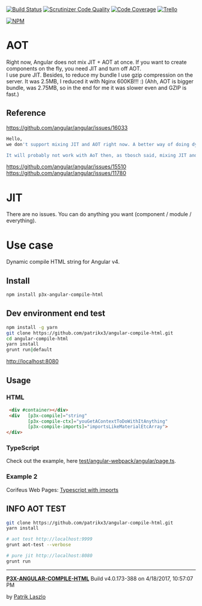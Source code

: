 [//]: #@corifeus-header


[![Build Status](https://travis-ci.org/patrikx3/angular-compile-html.svg?branch=master)](https://travis-ci.org/patrikx3/angular-compile-html)
[![Scrutinizer Code Quality](https://scrutinizer-ci.com/g/patrikx3/angular-compile-html/badges/quality-score.png?b=master)](https://scrutinizer-ci.com/g/patrikx3/angular-compile-html/?branch=master)
[![Code Coverage](https://scrutinizer-ci.com/g/patrikx3/angular-compile-html/badges/coverage.png?b=master)](https://scrutinizer-ci.com/g/patrikx3/angular-compile-html/?branch=master)  [![Trello](https://img.shields.io/badge/Trello-p3x-026aa7.svg)](https://trello.com/b/gqKHzZGy/p3x)

[![NPM](https://nodei.co/npm/p3x-angular-compile-html.png?downloads=true&downloadRank=true&stars=true)](https://nodei.co/npm/p3x-angular-compile-html/)


[//]: #@corifeus-header:end

# AOT
Right now, Angular does not mix JIT + AOT at once. If you want to create components on the fly, you need JIT and turn off AOT.   
I use pure JIT. Besides, to reduce my bundle I use gzip compression on the server. It was 2.5MB, I reduced it with Nginx 600KB!!! :) (Ahh, AOT is bigger bundle, was 2.75MB, so in the end for me it was slower even and GZIP is fast.) 

## Reference
https://github.com/angular/angular/issues/16033
   
```bash
Hello,
we don't support mixing JIT and AOT right now. A better way of doing dynamic content is using ComponentFactoryResolver and ViewContainerRef.

It will probably not work with AoT then, as tbosch said, mixing JIT and AOT is not supported (yet?).
```   
   
https://github.com/angular/angular/issues/15510  
https://github.com/angular/angular/issues/11780  

# JIT
There are no issues. You can do anything you want (component / module / everything).


# Use case
Dynamic compile HTML string for Angular v4. 

## Install
  
```bash
npm install p3x-angular-compile-html
```

## Dev environment end test
   
```bash
npm install -g yarn
git clone https://github.com/patrikx3/angular-compile-html.git
cd angular-compile-html
yarn install
grunt run|default
```

[http://localhost:8080](http://localhost:8080)

## Usage

### HTML
  
```html
 <div #container></div>
 <div   [p3x-compile]="string" 
        [p3x-compile-ctx]="youGetAContextToDoWithItAnything"
        [p3x-compile-imports]="importsLikeMaterialEtcArray">        
</div>
```

### TypeScript
Check out the example, here [test/angular-webpack/angular/page.ts](https://github.com/patrikx3/angular-compile-html/blob/master/test/angular-webpack/angular/page.ts).

### Example 2
Corifeus Web Pages: [Typescript with imports](https://github.com/patrikx3/corifeus-app-web-pages/blob/master/src/angular/modules/cory-page.ts)

## INFO AOT TEST

```bash
git clone https://github.com/patrikx3/angular-compile-html.git
yarn install

# aot test http://localhost:9999
grunt aot-test --verbose

# pure jit http://localhost:8080
grunt run
```

[//]: #@corifeus-footer


---
[**P3X-ANGULAR-COMPILE-HTML**](https://patrikx3.github.com/angular-compile-html) Build v4.0.173-388 on 4/18/2017, 10:57:07 PM

by [Patrik Laszlo](http://patrikx3.tk) 


[//]: #@corifeus-footer:end
